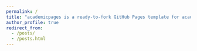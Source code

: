 ```yaml
---
permalink: /
title: "academicpages is a ready-to-fork GitHub Pages template for academic personal websites"
author_profile: true
redirect_from: 
  - /posts/
  - /posts.html
---
```

